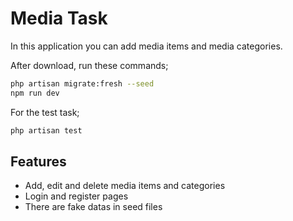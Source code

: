 # Media Task

In this application you can add media items and media categories. 

After download, run these commands;
```sh
php artisan migrate:fresh --seed
npm run dev
```

For the test task;
```sh
php artisan test
```

## Features

- Add, edit and delete media items and categories
- Login and register pages
- There are fake datas in seed files